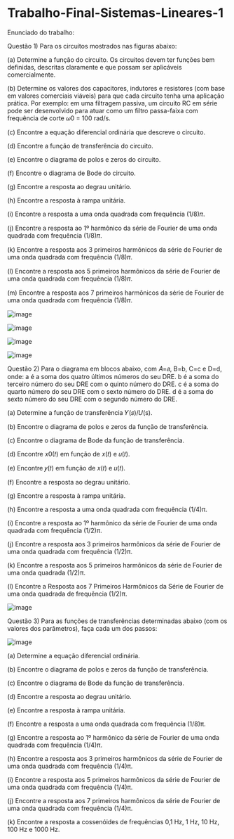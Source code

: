 # Trabalho-Final-Sistemas-Lineares-1

Enunciado do trabalho: 

Questão 1)
Para os circuitos mostrados nas figuras abaixo:

(a) Determine a função do circuito. Os circuitos devem ter funções bem definidas, descritas claramente e que possam ser aplicáveis comercialmente.

(b) Determine os valores dos capacitores, indutores e resistores (com base em valores comerciais viáveis) para que cada circuito tenha uma aplicação prática. Por exemplo: em uma filtragem passiva, um circuito RC em série pode ser desenvolvido para atuar como um filtro passa-faixa com frequência de corte 𝜔0 = 100 rad/s.

(c) Encontre a equação diferencial ordinária que descreve o circuito.

(d) Encontre a função de transferência do circuito.

(e) Encontre o diagrama de polos e zeros do circuito.

(f) Encontre o diagrama de Bode do circuito.

(g) Encontre a resposta ao degrau unitário.

(h) Encontre a resposta à rampa unitária.

(i) Encontre a resposta a uma onda quadrada com frequência (1/8)𝜋. 

(j) Encontre a resposta ao 1º harmônico da série de Fourier de uma onda quadrada com frequência (1/8)𝜋.

(k) Encontre a resposta aos 3 primeiros harmônicos da série de Fourier de uma onda quadrada com frequência (1/8)𝜋. 

(l) Encontre a resposta aos 5 primeiros harmônicos da série de Fourier de uma onda quadrada com frequência (1/8)𝜋.

(m) Encontre a resposta aos 7 primeiros harmônicos da série de Fourier de uma onda quadrada com frequência (1/8)𝜋. 

![image](https://github.com/user-attachments/assets/adcf0c8b-ad12-4b85-b733-4ac542a59f58)

![image](https://github.com/user-attachments/assets/08abaabd-bc68-4146-ab3d-2aaec05d5452)

![image](https://github.com/user-attachments/assets/1d5a46df-9b3f-4a13-8833-8e5a19162ad9)

![image](https://github.com/user-attachments/assets/325d5958-8305-4252-a34c-a2989c64822f)

Questão 2)
Para o diagrama em blocos abaixo, com 𝐴=𝑎, B=b, C=c e D=d, onde: 
a é a soma dos quatro últimos números do seu DRE.
b é a soma do terceiro número do seu DRE com o quinto número do DRE.
c é a soma do quarto número do seu DRE com o sexto número do DRE.
d é a soma do sexto número do seu DRE com o segundo número do DRE.

(a) Determine a função de transferência 𝑌(𝑠)/𝑈(s).

(b) Encontre o diagrama de polos e zeros da função de transferência.

(c) Encontre o diagrama de Bode da função de transferência.

(d) Encontre 𝑥0(𝑡) em função de 𝑥(𝑡) e 𝑢(𝑡).

(e) Encontre 𝑦(𝑡) em função de 𝑥(𝑡) e 𝑢(𝑡).

(f) Encontre a resposta ao degrau unitário.

(g) Encontre a resposta à rampa unitária.

(h) Encontre a resposta a uma onda quadrada com frequência (1/4)π.

(i) Encontre a resposta ao 1º harmônico da série de Fourier de uma onda quadrada com frequência (1/2)π.

(j) Encontre a resposta aos 3 primeiros harmônicos da série de Fourier de uma onda quadrada com frequência (1/2)π.

(k) Encontre a resposta aos 5 primeiros harmônicos da série de Fourier de uma onda quadrada (1/2)π.

(l) Encontre a Resposta aos 7 Primeiros Harmônicos da Série de Fourier de uma onda quadrada de frequência (1/2)π.

![image](https://github.com/user-attachments/assets/5e0c5617-7404-4057-9680-533e599d31ab)

Questão 3)
Para as funções de transferências determinadas abaixo (com os valores dos parâmetros), faça cada um dos passos:

![image](https://github.com/user-attachments/assets/d9acb694-ab39-4bb7-acd8-99572ac2af03)


(a) Determine a equação diferencial ordinária.

(b) Encontre o diagrama de polos e zeros da função de transferência.

(c) Encontre o diagrama de Bode da função de transferência.

(d) Encontre a resposta ao degrau unitário.

(e) Encontre a resposta à rampa unitária.

(f) Encontre a resposta a uma onda quadrada com frequência (1/8)π.

(g) Encontre a resposta ao 1º harmônico da série de Fourier de uma onda quadrada com frequência (1/4)π.

(h) Encontre a resposta aos 3 primeiros harmônicos da série de Fourier de uma onda quadrada com frequência (1/4)π.

(i) Encontre a resposta aos 5 primeiros harmônicos da série de Fourier de uma onda quadrada com frequência (1/4)π.

(j) Encontre a resposta aos 7 primeiros harmônicos da série de Fourier de uma onda quadrada com frequência (1/4)π.

(k) Encontre a resposta a cossenóides de frequências 0,1 Hz, 1 Hz, 10 Hz, 100 Hz e 1000 Hz.






